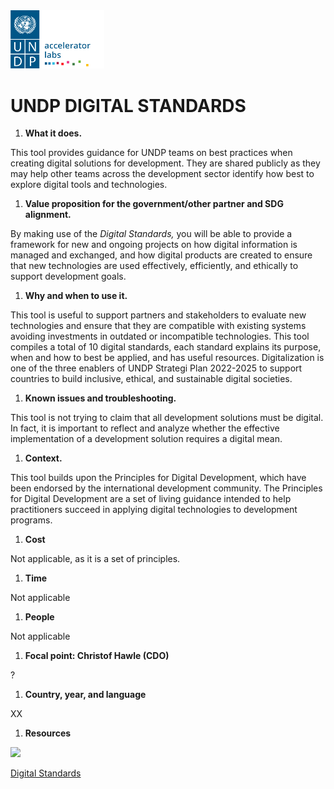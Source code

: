<img src="../../public/imgs/UNDP_accelerator_labs_logo_vertical_color_RGB.png"  width="150" alt="undp_accelerator_labs_logo">

# **UNDP DIGITAL STANDARDS**

1. **What it does.**

This tool provides guidance for UNDP teams on best practices when creating digital solutions for development. They are shared publicly as they may help other teams across the development sector identify how best to explore digital tools and technologies.

1. **Value proposition for the government/other partner and SDG alignment.**

By making use of the _Digital Standards,_ you will be able to provide a framework for new and ongoing projects on how digital information is managed and exchanged, and how digital products are created to ensure that new technologies are used effectively, efficiently, and ethically to support development goals.

1. **Why and when to use it.**

This tool is useful to support partners and stakeholders to evaluate new technologies and ensure that they are compatible with existing systems avoiding investments in outdated or incompatible technologies. This tool compiles a total of 10 digital standards, each standard explains its purpose, when and how to best be applied, and has useful resources. Digitalization is one of the three enablers of UNDP Strategi Plan 2022-2025 to support countries to build inclusive, ethical, and sustainable digital societies.

1. **Known issues and troubleshooting.**

This tool is not trying to claim that all development solutions must be digital. In fact, it is important to reflect and analyze whether the effective implementation of a development solution requires a digital mean.

1. **Context.**

This tool builds upon the Principles for Digital Development, which have been endorsed by the international development community. The Principles for Digital Development are a set of living guidance intended to help practitioners succeed in applying digital technologies to development programs.

1. **Cost**

Not applicable, as it is a set of principles.

1. **Time**

Not applicable

1. **People**

Not applicable

1. **Focal point: Christof Hawle (CDO)**

?

1. **Country, year, and language**

XX

1. **Resources**

![](RackMultipart20230509-1-4rdhtb_html_51ec601b55f07ceb.png)

[Digital Standards](https://www.undp.org/digital/standards)